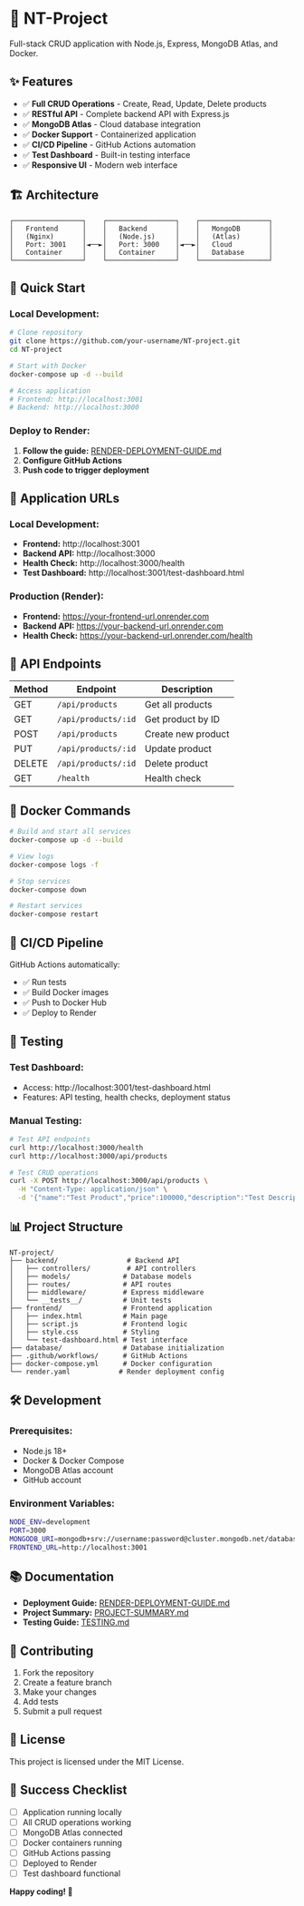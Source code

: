 # 🚀 NT-Project

Full-stack CRUD application with Node.js, Express, MongoDB Atlas, and Docker.

## ✨ Features

- ✅ **Full CRUD Operations** - Create, Read, Update, Delete products
- ✅ **RESTful API** - Complete backend API with Express.js
- ✅ **MongoDB Atlas** - Cloud database integration
- ✅ **Docker Support** - Containerized application
- ✅ **CI/CD Pipeline** - GitHub Actions automation
- ✅ **Test Dashboard** - Built-in testing interface
- ✅ **Responsive UI** - Modern web interface

## 🏗️ Architecture

```
┌─────────────────┐    ┌─────────────────┐    ┌─────────────────┐
│   Frontend      │    │   Backend       │    │   MongoDB       │
│   (Nginx)       │    │   (Node.js)     │    │   (Atlas)       │
│   Port: 3001    │◄──►│   Port: 3000    │◄──►│   Cloud         │
│   Container     │    │   Container     │    │   Database      │
└─────────────────┘    └─────────────────┘    └─────────────────┘
```

## 🚀 Quick Start

### **Local Development:**

```bash
# Clone repository
git clone https://github.com/your-username/NT-project.git
cd NT-project

# Start with Docker
docker-compose up -d --build

# Access application
# Frontend: http://localhost:3001
# Backend: http://localhost:3000
```

### **Deploy to Render:**

1. **Follow the guide:** [RENDER-DEPLOYMENT-GUIDE.md](RENDER-DEPLOYMENT-GUIDE.md)
2. **Configure GitHub Actions**
3. **Push code to trigger deployment**

## 📱 Application URLs

### **Local Development:**
- **Frontend:** http://localhost:3001
- **Backend API:** http://localhost:3000
- **Health Check:** http://localhost:3000/health
- **Test Dashboard:** http://localhost:3001/test-dashboard.html

### **Production (Render):**
- **Frontend:** https://your-frontend-url.onrender.com
- **Backend API:** https://your-backend-url.onrender.com
- **Health Check:** https://your-backend-url.onrender.com/health

## 🔧 API Endpoints

| Method | Endpoint | Description |
|--------|----------|-------------|
| GET | `/api/products` | Get all products |
| GET | `/api/products/:id` | Get product by ID |
| POST | `/api/products` | Create new product |
| PUT | `/api/products/:id` | Update product |
| DELETE | `/api/products/:id` | Delete product |
| GET | `/health` | Health check |

## 🐳 Docker Commands

```bash
# Build and start all services
docker-compose up -d --build

# View logs
docker-compose logs -f

# Stop services
docker-compose down

# Restart services
docker-compose restart
```

## 🔄 CI/CD Pipeline

GitHub Actions automatically:
- ✅ Run tests
- ✅ Build Docker images
- ✅ Push to Docker Hub
- ✅ Deploy to Render

## 🧪 Testing

### **Test Dashboard:**
- Access: http://localhost:3001/test-dashboard.html
- Features: API testing, health checks, deployment status

### **Manual Testing:**
```bash
# Test API endpoints
curl http://localhost:3000/health
curl http://localhost:3000/api/products

# Test CRUD operations
curl -X POST http://localhost:3000/api/products \
  -H "Content-Type: application/json" \
  -d '{"name":"Test Product","price":100000,"description":"Test Description","category":"Electronics"}'
```

## 📊 Project Structure

```
NT-project/
├── backend/                 # Backend API
│   ├── controllers/         # API controllers
│   ├── models/             # Database models
│   ├── routes/             # API routes
│   ├── middleware/         # Express middleware
│   └── __tests__/          # Unit tests
├── frontend/               # Frontend application
│   ├── index.html          # Main page
│   ├── script.js           # Frontend logic
│   ├── style.css           # Styling
│   └── test-dashboard.html # Test interface
├── database/               # Database initialization
├── .github/workflows/      # GitHub Actions
├── docker-compose.yml      # Docker configuration
└── render.yaml            # Render deployment config
```

## 🛠️ Development

### **Prerequisites:**
- Node.js 18+
- Docker & Docker Compose
- MongoDB Atlas account
- GitHub account

### **Environment Variables:**
```bash
NODE_ENV=development
PORT=3000
MONGODB_URI=mongodb+srv://username:password@cluster.mongodb.net/database
FRONTEND_URL=http://localhost:3001
```

## 📚 Documentation

- **Deployment Guide:** [RENDER-DEPLOYMENT-GUIDE.md](RENDER-DEPLOYMENT-GUIDE.md)
- **Project Summary:** [PROJECT-SUMMARY.md](PROJECT-SUMMARY.md)
- **Testing Guide:** [TESTING.md](TESTING.md)

## 🤝 Contributing

1. Fork the repository
2. Create a feature branch
3. Make your changes
4. Add tests
5. Submit a pull request

## 📄 License

This project is licensed under the MIT License.

## 🎉 Success Checklist

- [ ] Application running locally
- [ ] All CRUD operations working
- [ ] MongoDB Atlas connected
- [ ] Docker containers running
- [ ] GitHub Actions passing
- [ ] Deployed to Render
- [ ] Test dashboard functional

**Happy coding! 🚀**